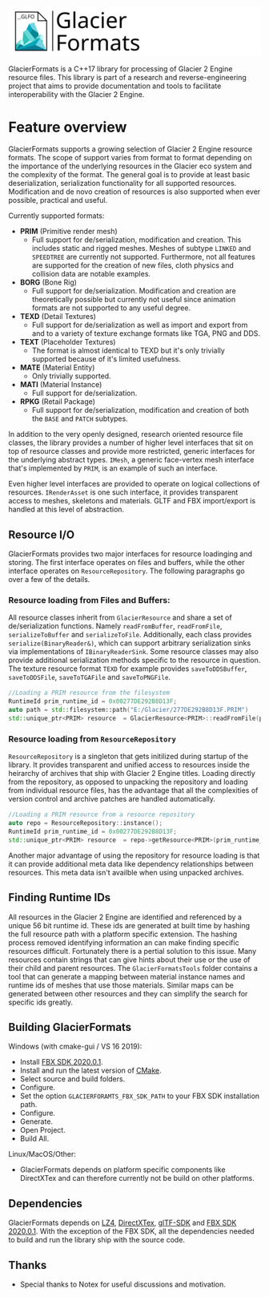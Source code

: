 ![GFLogo](./logo/logo.svg)

GlacierFormats is a C++17 library for processing of Glacier 2 Engine resource files. This library is part of a research and reverse-engineering project that aims to provide documentation and tools to facilitate interoperability with the Glacier 2 Engine. 

# Feature overview
GlacierFormats supports a growing selection of Glacier 2 Engine resource formats. The scope of support varies from format to format depending on the importance of the underlying resources in the Glacier eco system and the complexity of the format. The general goal is to provide at least basic deserialization, serialization functionality for all supported resources. Modification and de novo creation of resources is also supported when ever possible, practical and useful.

Currently supported formats:
- **PRIM** (Primitive render mesh)
    - Full support for de/serialization, modification and creation. This includes static and rigged meshes. Meshes of subtype `LINKED` and `SPEEDTREE` are currently not supported. Furthermore, not all features are supported for the creation of new files, cloth physics and collision data are notable examples.
- **BORG** (Bone Rig)
    - Full support for de/serialization. Modification and creation are theoretically possible but currently not useful since animation formats are not supported to any useful degree.
- **TEXD** (Detail Textures)
    - Full support for de/serialization as well as import and export from and to a variety of texture exchange formats like TGA, PNG and DDS.
- **TEXT** (Placeholder Textures)
    - The format is almost identical to TEXD but it's only trivially  supported because of it's limited usefulness.
- **MATE** (Material Entity)
    - Only trivially supported. 
- **MATI** (Material Instance)
    - Full support for de/serialization. 
- **RPKG** (Retail Package)
    - Full support for de/serialization, modification and creation of both the `BASE` and `PATCH` subtypes. 

In addition to the very openly designed, research oriented resource file classes, the library provides a number of higher level interfaces that sit on top of resource classes and provide more restricted, generic interfaces for the underlying abstract types. `IMesh`, a generic face-vertex mesh interface that's implemented by `PRIM`, is an example of such an interface. 

Even higher level interfaces are provided to operate on logical collections of resources. `IRenderAsset` is one such interface, it provides transparent access to meshes, skeletons and materials. GLTF and FBX import/export is handled at this level of abstraction. 

## Resource I/O
GlacierFormats provides two major interfaces for resource loadinging and storing. The first interface operates on files and buffers, while the other interface operates on `ResourceRepository`. The following paragraphs go over a few of the details.

### Resource loading from Files and Buffers:
All resource classes inherit from `GlacierResource` and share a set of de/serialization functions. Namely `readFromBuffer`, `readFromFile`, `serializeToBuffer` and `serializeToFile`. Additionally, each class provides `serialize(BinaryReader&)`, which can support arbitrary serialization sinks via implementations of `IBinaryReaderSink`. Some resource classes may also provide additional serialization methods specific to the resource in question. The texture resource format `TEXD` for example provides `saveToDDSBuffer`, `saveToDDSFile`, `saveToTGAFile` and `saveToPNGFile`.
```cpp
//Loading a PRIM resource from the filesystem
RuntimeId prim_runtime_id = 0x00277DE292B8D13F;
auto path = std::filesystem::path("E:/Glacier/277DE292B8D13F.PRIM")
std::unique_ptr<PRIM> resource  = GlacierResource<PRIM>::readFromFile(path, prim_runtime_id);
``` 

### Resource loading from `ResourceRepository`
`ResourceRepository` is a singleton that gets initilized during startup of the library. It provides transparent and unified access to resources inside the heirarchy of archives that ship with Glacier 2 Engine titles. Loading directly from the repository, as opposed to unpacking the repository and loading from individual resource files, has the advantage that all the complexities of version control and archive patches are handled automatically. 
```cpp
//Loading a PRIM resource from a resource repository
auto repo = ResourceRepository::instance();
RuntimeId prim_runtime_id = 0x00277DE292B8D13F;
std::unique_ptr<PRIM> resource  = repo->getResource<PRIM>(prim_runtime_id);
``` 
Another major advantage of using the repository for resource loading is that it can provide additional meta data like dependency relationships between resources. This meta data isn't availble when using unpacked archives. 

## Finding Runtime IDs
All resources in the Glacier 2 Engine are identified and referenced by a unique 56 bit runtime id. These ids are generated at built time by hashing the full resource path with a platform specific extension. The hashing process removed identifying information an can make finding specific resources difficult. Fortunately there is a pertial solution to this issue. Many resources contain strings that can give hints about their use or the use of their child and parent resources. The `GlacierFormatsTools` folder contains a tool that can generate a mapping between material instance names and runtime ids of meshes that use those materials. Similar maps can be generated between other resources and they can simplify the search for specific ids greatly. 

## Building GlacierFormats 
Windows (with cmake-gui / VS 16 2019):
- Install [FBX SDK 2020.0.1](https://www.autodesk.com/content/dam/autodesk/www/adn/fbx/2020-0-1/fbx202001_fbxsdk_vs2017_win.exe).
- Install and run the latest version of [CMake](https://cmake.org/download/).
- Select source and build folders.
- Configure.
- Set the option `GLACIERFORAMTS_FBX_SDK_PATH` to your FBX SDK installation path.
- Configure.
- Generate.
- Open Project.
- Build All. 

 Linux/MacOS/Other:
- GlacierFormats depends on platform specific components like DirectXTex and can therefore currently not be build on other platforms. 

## Dependencies
GlacierFormats depends on [LZ4](https://github.com/lz4/lz4), [DirectXTex](https://github.com/microsoft/DirectXTex), [glTF-SDK](https://github.com/microsoft/glTF-SDK) and [FBX SDK 2020.0.1](https://www.autodesk.com/content/dam/autodesk/www/adn/fbx/2020-0-1/fbx202001_fbxsdk_vs2017_win.exe). With the exception of the FBX SDK, all the dependencies needed to build and run the library ship with the source code. 

## Thanks 
 - Special thanks to Notex for useful discussions and motivation.